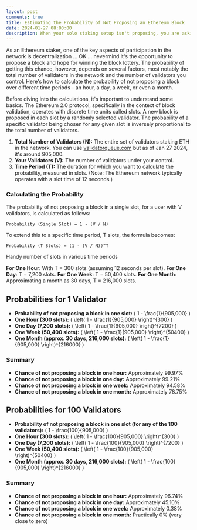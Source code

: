 ```yaml
---
layout: post
comments: true
title: Estimating the Probability of Not Proposing an Ethereum Block
date: 2024-01-27 08:00:00
description: When your solo staking setup isn't proposing, you are asking "WHAT ARE THE ODDS?!"
---
```

As an Ethereum staker, one of the key aspects of participation in the network is decentralization ... OK ... nevermind it's the opportunity to propose a block and hope for winning the block lottery. The probability of getting this chance, however, depends on several factors, most notably the total number of validators in the network and the number of validators you control. Here's how to calculate the probability of not proposing a block over different time periods - an hour, a day, a week, or even a month.

Before diving into the calculations, it's important to understand some basics. The Ethereum 2.0 protocol, specifically in the context of block validation, operates with discrete time units called slots. A new block is proposed in each slot by a randomly selected validator. The probability of a specific validator being chosen for any given slot is inversely proportional to the total number of validators.

1. **Total Number of Validators (N):** The entire set of validators staking ETH in the network. You can use [validatorqueue.com](https://www.validatorqueue.com/) but as of Jan 27 2024, it's around 905,000.
2. **Your Validators (V):** The number of validators under your control.
3. **Time Period (T):** The duration for which you want to calculate the probability, measured in slots. (Note: The Ethereum network typically operates with a slot time of 12 seconds.)

### Calculating the Probability

The probability of not proposing a block in a single slot, for a user with V validators, is calculated as follows:

```
Probability (Single Slot) = 1 - (V / N)
```

To extend this to a specific time period, T slots, the formula becomes:

```
Probability (T Slots) = (1 - (V / N))^T
```

Handy number of slots in various time periods

**For One Hour**: With T = 300 slots (assuming 12 seconds per slot).
**For One Day**: T = 7,200 slots.
**For One Week**: T = 50,400 slots.
**For One Month**: Approximating a month as 30 days, T = 216,000 slots.

## Probabilities for 1 Validator

- **Probability of not proposing a block in one slot:** \( 1 - \frac{1}{905,000} \)
- **One Hour (300 slots):** \( \left( 1 - \frac{1}{905,000} \right)^{300} \)
- **One Day (7,200 slots):** \( \left( 1 - \frac{1}{905,000} \right)^{7200} \)
- **One Week (50,400 slots):** \( \left( 1 - \frac{1}{905,000} \right)^{50400} \)
- **One Month (approx. 30 days, 216,000 slots):** \( \left( 1 - \frac{1}{905,000} \right)^{216000} \)

### Summary
- **Chance of not proposing a block in one hour:** Approximately 99.97%
- **Chance of not proposing a block in one day:** Approximately 99.21%
- **Chance of not proposing a block in one week:** Approximately 94.58%
- **Chance of not proposing a block in one month:** Approximately 78.75%


## Probabilities for 100 Validators

- **Probability of not proposing a block in one slot (for any of the 100 validators):** \( 1 - \frac{100}{905,000} \)
- **One Hour (300 slots):** \( \left( 1 - \frac{100}{905,000} \right)^{300} \)
- **One Day (7,200 slots):** \( \left( 1 - \frac{100}{905,000} \right)^{7200} \)
- **One Week (50,400 slots):** \( \left( 1 - \frac{100}{905,000} \right)^{50400} \)
- **One Month (approx. 30 days, 216,000 slots):** \( \left( 1 - \frac{100}{905,000} \right)^{216000} \)

### Summary
- **Chance of not proposing a block in one hour:** Approximately 96.74%
- **Chance of not proposing a block in one day:** Approximately 45.10%
- **Chance of not proposing a block in one week:** Approximately 0.38%
- **Chance of not proposing a block in one month:** Practically 0% (very close to zero)

